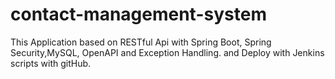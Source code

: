 # contact-management-system
This Application based on RESTful Api with Spring Boot, Spring Security,MySQL, OpenAPI and Exception Handling.
and Deploy with Jenkins scripts with gitHub.
